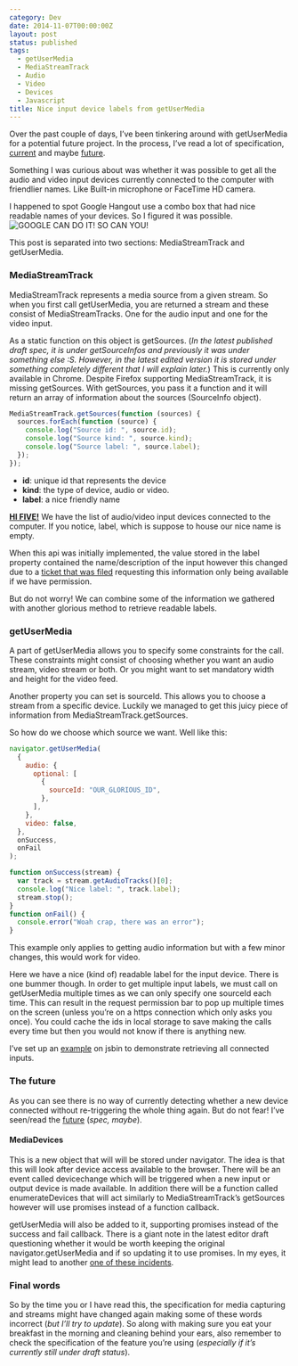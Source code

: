 ```yaml
---
category: Dev
date: 2014-11-07T00:00:00Z
layout: post
status: published
tags:
  - getUserMedia
  - MediaStreamTrack
  - Audio
  - Video
  - Devices
  - Javascript
title: Nice input device labels from getUserMedia
---
```


Over the past couple of days, I’ve been tinkering around with getUserMedia for a potential future project. In the process, I’ve read a lot of specification, [current](http://www.w3.org/TR/mediacapture-streams/) and maybe [future](http://w3c.github.io/mediacapture-main/getusermedia.html).

Something I was curious about was whether it was possible to get all the audio and video input devices currently connected to the computer with friendlier names. Like Built-in microphone or FaceTime HD camera.

I happened to spot Google Hangout use a combo box that had nice readable names of your devices. So I figured it was possible.
![GOOGLE CAN DO IT! SO CAN YOU!](/images/THESE-NAMES-ARE-FRIENDLY.png)

This post is separated into two sections: MediaStreamTrack and getUserMedia.

### MediaStreamTrack

MediaStreamTrack represents a media source from a given stream. So when you first call getUserMedia, you are returned a stream and these consist of MediaStreamTracks. One for the audio input and one for the video input.

As a static function on this object is getSources. (_In the latest published draft spec, it is under getSourceInfos and previously it was under something else :S. However, in the latest edited version it is stored under something completely different that I will explain later._) This is currently only available in Chrome. Despite Firefox supporting MediaStreamTrack, it is missing getSources.
With getSources, you pass it a function and it will return an array of information about the sources (SourceInfo object).

```js
MediaStreamTrack.getSources(function (sources) {
  sources.forEach(function (source) {
    console.log("Source id: ", source.id);
    console.log("Source kind: ", source.kind);
    console.log("Source label: ", source.label);
  });
});
```

- **id**: unique id that represents the device
- **kind**: the type of device, audio or video.
- **label**: a nice friendly name

[**HI FIVE!**](http://sendamessage.to/READER/I) We have the list of audio/video input devices connected to the computer. If you notice, label, which is suppose to house our nice name is empty.

When this api was initially implemented, the value stored in the label property contained the name/description of the input however this changed due to a [ticket that was filed](https://code.google.com/p/chromium/issues/detail?id=267880) requesting this information only being available if we have permission.

But do not worry! We can combine some of the information we gathered with another glorious method to retrieve readable labels.

### getUserMedia

A part of getUserMedia allows you to specify some constraints for the call. These constraints might consist of choosing whether you want an audio stream, video stream or both. Or you might want to set mandatory width and height for the video feed.

Another property you can set is sourceId. This allows you to choose a stream from a specific device. Luckily we managed to get this juicy piece of information from MediaStreamTrack.getSources.

So how do we choose which source we want. Well like this:

```js
navigator.getUserMedia(
  {
    audio: {
      optional: [
        {
          sourceId: "OUR_GLORIOUS_ID",
        },
      ],
    },
    video: false,
  },
  onSuccess,
  onFail
);

function onSuccess(stream) {
  var track = stream.getAudioTracks()[0];
  console.log("Nice label: ", track.label);
  stream.stop();
}
function onFail() {
  console.error("Woah crap, there was an error");
}
```

This example only applies to getting audio information but with a few minor changes, this would work for video.

Here we have a nice (kind of) readable label for the input device. There is one bummer though. In order to get multiple input labels, we must call on getUserMedia multiple times as we can only specify one sourceId each time. This can result in the request permission bar to pop up multiple times on the screen (unless you’re on a https connection which only asks you once). You could cache the ids in local storage to save making the calls every time but then you would not know if there is anything new.

I’ve set up an [example](http://jsbin.com/mehet/1/edit?js,console) on jsbin to demonstrate retrieving all connected inputs.

### The future

As you can see there is no way of currently detecting whether a new device connected without re-triggering the whole thing again. But do not fear! I’ve seen/read the [future](http://w3c.github.io/mediacapture-main/getusermedia.html) (_spec, maybe_).

#### MediaDevices

This is a new object that will will be stored under navigator. The idea is that this will look after device access available to the browser. There will be an event called devicechange which will be triggered when a new input or output device is made available. In addition there will be a function called enumerateDevices that will act similarly to MediaStreamTrack’s getSources however will use promises instead of a function callback.

getUserMedia will also be added to it, supporting promises instead of the success and fail callback. There is a giant note in the latest editor draft questioning whether it would be worth keeping the original navigator.getUserMedia and if so updating it to use promises. In my eyes, it might lead to another [one of these incidents](https://code.google.com/p/chromium/issues/detail?id=395130).

### Final words

So by the time you or I have read this, the specification for media capturing and streams might have changed again making some of these words incorrect (_but I’ll try to update_). So along with making sure you eat your breakfast in the morning and cleaning behind your ears, also remember to check the specification of the feature you’re using (_especially if it’s currently still under draft status_).
